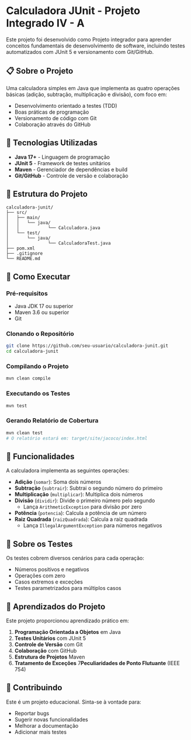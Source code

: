 # Calculadora JUnit - Projeto Integrado IV - A

Este projeto foi desenvolvido como Projeto integrador para aprender conceitos fundamentais de desenvolvimento de software, incluindo testes automatizados com JUnit 5 e versionamento com Git/GitHub.

## 📋 Sobre o Projeto

Uma calculadora simples em Java que implementa as quatro operações básicas (adição, subtração, multiplicação e divisão), com foco em:
- Desenvolvimento orientado a testes (TDD)
- Boas práticas de programação
- Versionamento de código com Git
- Colaboração através do GitHub

## 🚀 Tecnologias Utilizadas

- **Java 17+** - Linguagem de programação
- **JUnit 5** - Framework de testes unitários
- **Maven** - Gerenciador de dependências e build
- **Git/GitHub** - Controle de versão e colaboração

## 📁 Estrutura do Projeto

```
calculadora-junit/
├── src/
│   ├── main/
│   │   └── java/
│   │           └── Calculadora.java
│   └── test/
│       └── java/
│               └── CalculadoraTest.java
├── pom.xml
├── .gitignore
└── README.md
```

## 🔧 Como Executar

### Pré-requisitos
- Java JDK 17 ou superior
- Maven 3.6 ou superior
- Git

### Clonando o Repositório
```bash
git clone https://github.com/seu-usuario/calculadora-junit.git
cd calculadora-junit
```

### Compilando o Projeto
```bash
mvn clean compile
```

### Executando os Testes
```bash
mvn test
```

### Gerando Relatório de Cobertura
```bash
mvn clean test
# O relatório estará em: target/site/jacoco/index.html
```

## 🧮 Funcionalidades

A calculadora implementa as seguintes operações:

- **Adição** (`somar`): Soma dois números
- **Subtração** (`subtrair`): Subtrai o segundo número do primeiro
- **Multiplicação** (`multiplicar`): Multiplica dois números
- **Divisão** (`dividir`): Divide o primeiro número pelo segundo
    - Lança `ArithmeticException` para divisão por zero
- **Potência** (`potencia`): Calcula a potência de um número
- **Raiz Quadrada** (`raizQuadrada`): Calcula a raiz quadrada
    - Lança `IllegalArgumentException` para números negativos

## 🧪 Sobre os Testes

Os testes cobrem diversos cenários para cada operação:
- Números positivos e negativos
- Operações com zero
- Casos extremos e exceções
- Testes parametrizados para múltiplos casos

## 📝 Aprendizados do Projeto

Este projeto proporcionou aprendizado prático em:

1. **Programação Orientada a Objetos** em Java
2. **Testes Unitários** com JUnit 5
3. **Controle de Versão** com Git
4. **Colaboração** com GitHub
5. **Estrutura de Projetos** Maven
6. **Tratamento de Exceções**
7**Peculiaridades de Ponto Flutuante** (IEEE 754)

## 🤝 Contribuindo

Este é um projeto educacional. Sinta-se à vontade para:
- Reportar bugs
- Sugerir novas funcionalidades
- Melhorar a documentação
- Adicionar mais testes